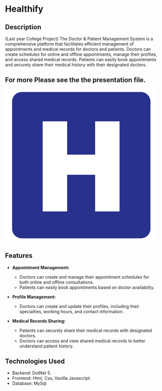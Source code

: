 # Healthify

## Description
(Last year College Project) The Doctor & Patient Management System is a comprehensive platform that facilitates efficient management of appointments and medical records for doctors and patients. Doctors can create schedules for online and offline appointments, manage their profiles, and access shared medical records. Patients can easily book appointments and securely share their medical history with their designated doctors.

## For more Please see the the presentation file.

![System Overview Image](https://github.com/yasinpathan77/Healthify/blob/main/src/Healthify/wwwroot/images/favicon.png?raw=true)

## Features
- **Appointment Management:**
  - Doctors can create and manage their appointment schedules for both online and offline consultations.
  - Patients can easily book appointments based on doctor availability.

- **Profile Management:**
  - Doctors can create and update their profiles, including their specialties, working hours, and contact information.

- **Medical Records Sharing:**
  - Patients can securely share their medical records with designated doctors.
  - Doctors can access and view shared medical records to better understand patient history.

## Technologies Used
- Backend: DotNet 5.
- Frontend: Html, Css, Vanilla Javascript.
- Database: MySql


